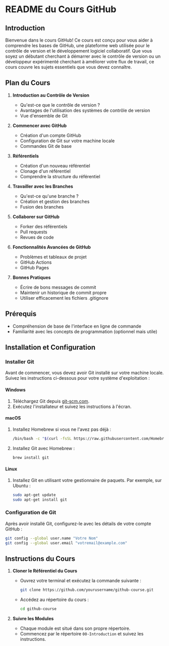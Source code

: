 # README du Cours GitHub

## Introduction

Bienvenue dans le cours GitHub! Ce cours est conçu pour vous aider à comprendre les bases de GitHub, une plateforme web utilisée pour le contrôle de version et le développement logiciel collaboratif. Que vous soyez un débutant cherchant à démarrer avec le contrôle de version ou un développeur expérimenté cherchant à améliorer votre flux de travail, ce cours couvre les sujets essentiels que vous devez connaître.

## Plan du Cours

1. **Introduction au Contrôle de Version**
   - Qu'est-ce que le contrôle de version ?
   - Avantages de l'utilisation des systèmes de contrôle de version
   - Vue d'ensemble de Git

2. **Commencer avec GitHub**
   - Création d'un compte GitHub
   - Configuration de Git sur votre machine locale
   - Commandes Git de base

3. **Référentiels**
   - Création d'un nouveau référentiel
   - Clonage d'un référentiel
   - Comprendre la structure du référentiel

4. **Travailler avec les Branches**
   - Qu'est-ce qu'une branche ?
   - Création et gestion des branches
   - Fusion des branches

5. **Collaborer sur GitHub**
   - Forker des référentiels
   - Pull requests
   - Revues de code

6. **Fonctionnalités Avancées de GitHub**
   - Problèmes et tableaux de projet
   - GitHub Actions
   - GitHub Pages

7. **Bonnes Pratiques**
   - Écrire de bons messages de commit
   - Maintenir un historique de commit propre
   - Utiliser efficacement les fichiers .gitignore

## Prérequis

- Compréhension de base de l'interface en ligne de commande
- Familiarité avec les concepts de programmation (optionnel mais utile)

## Installation et Configuration

### Installer Git

Avant de commencer, vous devez avoir Git installé sur votre machine locale. Suivez les instructions ci-dessous pour votre système d'exploitation :

#### Windows
1. Téléchargez Git depuis [git-scm.com](https://git-scm.com/download/win).
2. Exécutez l'installateur et suivez les instructions à l'écran.

#### macOS
1. Installez Homebrew si vous ne l'avez pas déjà :
   ```sh
   /bin/bash -c "$(curl -fsSL https://raw.githubusercontent.com/Homebrew/install/HEAD/install.sh)"
   ```
2. Installez Git avec Homebrew :
   ```sh
   brew install git
   ```

#### Linux
1. Installez Git en utilisant votre gestionnaire de paquets. Par exemple, sur Ubuntu :
   ```sh
   sudo apt-get update
   sudo apt-get install git
   ```

### Configuration de Git

Après avoir installé Git, configurez-le avec les détails de votre compte GitHub :

```sh
git config --global user.name "Votre Nom"
git config --global user.email "votremail@example.com"
```

## Instructions du Cours

1. **Cloner le Référentiel du Cours**
   - Ouvrez votre terminal et exécutez la commande suivante :
     ```sh
     git clone https://github.com/yourusername/github-course.git
     ```
   - Accédez au répertoire du cours :
     ```sh
     cd github-course
     ```

2. **Suivre les Modules**
   - Chaque module est situé dans son propre répertoire.
   - Commencez par le répertoire `00-Introduction` et suivez les instructions.